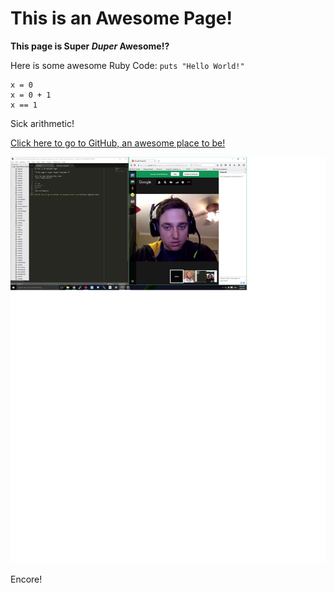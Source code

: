 # This is an Awesome Page!

**This page is Super *Duper* Awesome!?**

Here is some awesome Ruby Code:
`puts "Hello World!"`

```
x = 0
x = 0 + 1
x == 1
```
Sick arithmetic!

[Click here to go to GitHub, an awesome place to be!](https://github.com/)

![Alt text](/WorkingTogether.png)


Encore!
